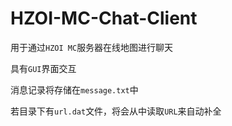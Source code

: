 # HZOI-MC-Chat-Client
用于通过`HZOI MC`服务器在线地图进行聊天

具有`GUI`界面交互

消息记录将存储在`message.txt`中

若目录下有`url.dat`文件，将会从中读取`URL`来自动补全